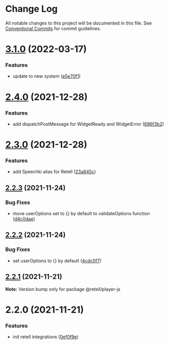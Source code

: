 # Change Log

All notable changes to this project will be documented in this file.
See [Conventional Commits](https://conventionalcommits.org) for commit guidelines.

# [3.1.0](https://github.com/retell-technologies/integrations/compare/@retell/player-js@2.4.0...@retell/player-js@3.1.0) (2022-03-17)


### Features

* update to new system ([e5e70f1](https://github.com/retell-technologies/integrations/commit/e5e70f1545561592f35fdbcbe3c069801a1dabaf))





# [2.4.0](https://github.com/retell-organization/integrations/compare/@retell/player-js@2.3.0...@retell/player-js@2.4.0) (2021-12-28)


### Features

* add dispatchPostMessage for WidgetReady and WidgetError ([696f3b2](https://github.com/retell-organization/integrations/commit/696f3b231a07de704f207398d11299632f0d5396))





# [2.3.0](https://github.com/retell-organization/integrations/compare/@retell/player-js@2.2.3...@retell/player-js@2.3.0) (2021-12-28)


### Features

* add Speechki alias for Retell ([23a845c](https://github.com/retell-organization/integrations/commit/23a845cee960a31cf49bc442f0b34df62279f002))





## [2.2.3](https://github.com/retell-organization/integrations/compare/@retell/player-js@2.2.2...@retell/player-js@2.2.3) (2021-11-24)


### Bug Fixes

* move userOptions set to {} by default to validateOptions function ([d4c0dae](https://github.com/retell-organization/integrations/commit/d4c0daedb13830fc07e17a40c5331e3ecd7ab0de))





## [2.2.2](https://github.com/retell-organization/integrations/compare/@retell/player-js@2.2.1...@retell/player-js@2.2.2) (2021-11-24)


### Bug Fixes

* set userOptions to {} by default ([4cdc0f7](https://github.com/retell-organization/integrations/commit/4cdc0f7a079ba2088c2241cb663ff26cd1050d11))





## [2.2.1](https://github.com/retell-organization/integrations/compare/@retell/player-js@2.2.0...@retell/player-js@2.2.1) (2021-11-21)

**Note:** Version bump only for package @retell/player-js





# 2.2.0 (2021-11-21)


### Features

* init retell integrations ([0ef0f9e](https://github.com/retell-organization/integrations/commit/0ef0f9edbb176cefc96738bfcb36aff72feaf744))

